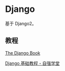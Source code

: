 # Django 

基于 Django2。

## 教程

[The Django Book](http://djangobook.py3k.cn/2.0/)

[Django 基础教程 - 自强学堂](https://code.ziqiangxuetang.com/django)
